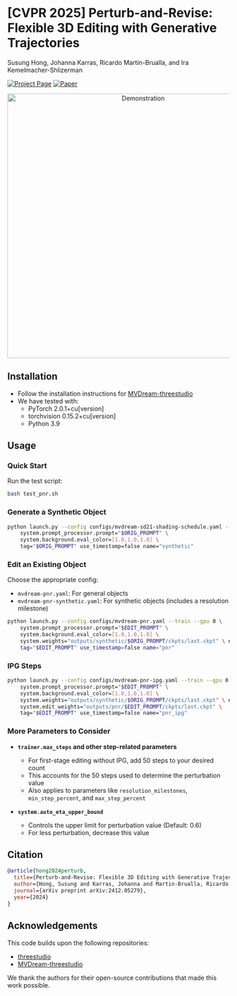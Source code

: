 # [CVPR 2025] Perturb-and-Revise: Flexible 3D Editing with Generative Trajectories

Susung Hong, Johanna Karras, Ricardo Martin-Brualla, and Ira Kemelmacher-Shlizerman

[![Project Page](https://img.shields.io/badge/Project-Page-blue)](https://susunghong.github.io/Perturb-and-Revise/)
[![Paper](https://img.shields.io/badge/Paper-arXiv-red)](https://arxiv.org/abs/2412.05279)

<p align="center">
  <img src="https://susunghong.github.io/Perturb-and-Revise/assets/split_gifs/comp_part18.gif" alt="Demonstration" width="600"/>
</p>

## Installation

- Follow the installation instructions for [MVDream-threestudio](https://github.com/bytedance/MVDream-threestudio)
- We have tested with:
  - PyTorch 2.0.1+cu[version]
  - torchvision 0.15.2+cu[version]
  - Python 3.9

## Usage

### Quick Start

Run the test script:
```bash
bash test_pnr.sh
```

### Generate a Synthetic Object
```bash
python launch.py --config configs/mvdream-sd21-shading-schedule.yaml --train --gpu 0 \
    system.prompt_processor.prompt="$ORIG_PROMPT" \
    system.background.eval_color=[1.0,1.0,1.0] \
    tag="$ORIG_PROMPT" use_timestamp=false name="synthetic"
```

### Edit an Existing Object
Choose the appropriate config:
- `mvdream-pnr.yaml`: For general objects
- `mvdream-pnr-synthetic.yaml`: For synthetic objects (includes a resolution milestone)

```bash
python launch.py --config configs/mvdream-pnr.yaml --train --gpu 0 \
    system.prompt_processor.prompt="$EDIT_PROMPT" \
    system.background.eval_color=[1.0,1.0,1.0] \
    system.weights="outputs/synthetic/$ORIG_PROMPT/ckpts/last.ckpt" \ # Replace this with the path to your weights
    tag="$EDIT_PROMPT" use_timestamp=false name="pnr"
```

### IPG Steps
```bash
python launch.py --config configs/mvdream-pnr-ipg.yaml --train --gpu 0 \
    system.prompt_processor.prompt="$EDIT_PROMPT" \
    system.background.eval_color=[1.0,1.0,1.0] \
    system.weights="outputs/synthetic/$ORIG_PROMPT/ckpts/last.ckpt" \ # Replace this with the path to your weights
    system.edit_weights="outputs/pnr/$EDIT_PROMPT/ckpts/last.ckpt" \
    tag="$EDIT_PROMPT" use_timestamp=false name="pnr_ipg"
```

### More Parameters to Consider

- **`trainer.max_steps` and other step-related parameters** 
  - For first-stage editing without IPG, add 50 steps to your desired count
  - This accounts for the 50 steps used to determine the perturbation value
  - Also applies to parameters like `resolution_milestones`, `min_step_percent`, and `max_step_percent`

- **`system.auto_eta_upper_bound`**
  - Controls the upper limit for perturbation value (Default: 0.6)
  - For less perturbation, decrease this value

## Citation

```bibtex
@article{hong2024perturb,
  title={Perturb-and-Revise: Flexible 3D Editing with Generative Trajectories},
  author={Hong, Susung and Karras, Johanna and Martin-Brualla, Ricardo and Kemelmacher-Shlizerman, Ira},
  journal={arXiv preprint arXiv:2412.05279},
  year={2024}
}
```

## Acknowledgements

This code builds upon the following repositories:
- [threestudio](https://github.com/threestudio-project/threestudio)
- [MVDream-threestudio](https://github.com/bytedance/MVDream-threestudio)

We thank the authors for their open-source contributions that made this work possible.
